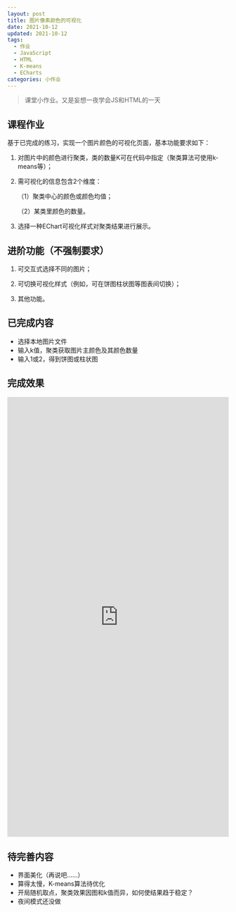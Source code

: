 ```yaml
---
layout: post
title: 图片像素颜色的可视化
date: 2021-10-12
updated: 2021-10-12
tags: 
  - 作业
  - JavaScript
  - HTML
  - K-means
  - ECharts
categories: 小作业
---
```


<div class="primary">

>课堂小作业。又是妄想一夜学会JS和HTML的一天

</div>

<!-- more -->

## 课程作业

基于已完成的练习，实现一个图片颜色的可视化页面，基本功能要求如下：

1. 对图片中的颜色进行聚类，类的数量K可在代码中指定（聚类算法可使用k-means等）；

2. 需可视化的信息包含2个维度：

   （1）聚类中心的颜色或颜色均值；

   （2）某类里颜色的数量。

3. 选择一种EChart可视化样式对聚类结果进行展示。

## 进阶功能（不强制要求）

1. 可交互式选择不同的图片；

2. 可切换可视化样式（例如，可在饼图柱状图等图表间切换）；

3. 其他功能。

## 已完成内容

- 选择本地图片文件
- 输入k值，聚类获取图片主颜色及其颜色数量
- 输入1或2，得到饼图或柱状图

## 完成效果

<iframe id="graph1"
	title="graph1"
	src="https://cdn.yuumi.link/html/getColor/getColor.html" 
	height="1000px" 
	width="100%" 
	scrolling="auto" 
	frameborder="0">
</iframe>

## 待完善内容

- 界面美化（再说吧……）
- 算得太慢，K-means算法待优化
- 开局随机取点，聚类效果因图和k值而异，如何使结果趋于稳定？
- 夜间模式还没做
